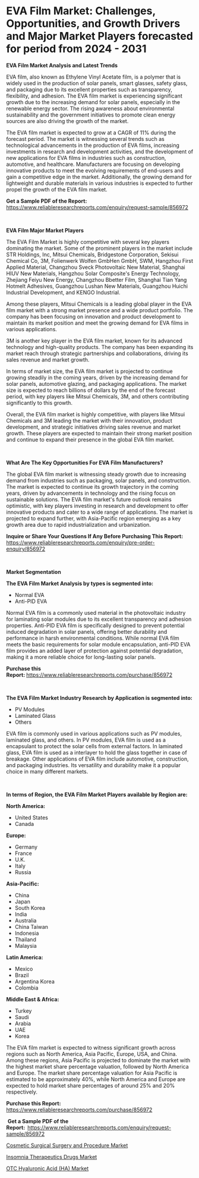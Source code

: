 <p><h1>EVA Film Market: Challenges, Opportunities, and Growth Drivers and Major Market Players forecasted for period from 2024 - 2031</h1></p><p><strong>EVA Film Market Analysis and Latest Trends</strong></p>
<p><p>EVA film, also known as Ethylene Vinyl Acetate film, is a polymer that is widely used in the production of solar panels, smart glasses, safety glass, and packaging due to its excellent properties such as transparency, flexibility, and adhesion. The EVA film market is experiencing significant growth due to the increasing demand for solar panels, especially in the renewable energy sector. The rising awareness about environmental sustainability and the government initiatives to promote clean energy sources are also driving the growth of the market.</p><p>The EVA film market is expected to grow at a CAGR of 11% during the forecast period. The market is witnessing several trends such as technological advancements in the production of EVA films, increasing investments in research and development activities, and the development of new applications for EVA films in industries such as construction, automotive, and healthcare. Manufacturers are focusing on developing innovative products to meet the evolving requirements of end-users and gain a competitive edge in the market. Additionally, the growing demand for lightweight and durable materials in various industries is expected to further propel the growth of the EVA film market.</p></p>
<p><strong>Get a Sample PDF of the Report:&nbsp;</strong> <a href="https://www.reliableresearchreports.com/enquiry/request-sample/856972">https://www.reliableresearchreports.com/enquiry/request-sample/856972</a></p>
<p>&nbsp;</p>
<p><strong>EVA Film Major Market Players</strong></p>
<p><p>The EVA Film Market is highly competitive with several key players dominating the market. Some of the prominent players in the market include STR Holdings, Inc, Mitsui Chemicals, Bridgestone Corporation, Sekisui Chemical Co, 3M, Folienwerk Wolfen GmbHen GmbH, SWM, Hangzhou First Applied Material, Changzhou Sveck Photovoltaic New Material, Shanghai HIUV New Materials, Hangzhou Solar Composite's Energy Technology, Zhejiang Feiyu New Energy, Changzhou Bbetter Film, Shanghai Tian Yang Hotmelt Adhesives, Guangzhou Lushan New Materials, Guangzhou Huichi Industrial Development, and KENGO Industrial.</p><p>Among these players, Mitsui Chemicals is a leading global player in the EVA film market with a strong market presence and a wide product portfolio. The company has been focusing on innovation and product development to maintain its market position and meet the growing demand for EVA films in various applications.</p><p>3M is another key player in the EVA film market, known for its advanced technology and high-quality products. The company has been expanding its market reach through strategic partnerships and collaborations, driving its sales revenue and market growth.</p><p>In terms of market size, the EVA film market is projected to continue growing steadily in the coming years, driven by the increasing demand for solar panels, automotive glazing, and packaging applications. The market size is expected to reach billions of dollars by the end of the forecast period, with key players like Mitsui Chemicals, 3M, and others contributing significantly to this growth.</p><p>Overall, the EVA film market is highly competitive, with players like Mitsui Chemicals and 3M leading the market with their innovation, product development, and strategic initiatives driving sales revenue and market growth. These players are expected to maintain their strong market position and continue to expand their presence in the global EVA film market.</p></p>
<p>&nbsp;</p>
<p><strong>What Are The Key Opportunities For EVA Film Manufacturers?</strong></p>
<p><p>The global EVA film market is witnessing steady growth due to increasing demand from industries such as packaging, solar panels, and construction. The market is expected to continue its growth trajectory in the coming years, driven by advancements in technology and the rising focus on sustainable solutions. The EVA film market's future outlook remains optimistic, with key players investing in research and development to offer innovative products and cater to a wide range of applications. The market is projected to expand further, with Asia-Pacific region emerging as a key growth area due to rapid industrialization and urbanization.</p></p>
<p><strong>Inquire or Share Your Questions If Any Before Purchasing This Report:</strong> <a href="https://www.reliableresearchreports.com/enquiry/pre-order-enquiry/856972">https://www.reliableresearchreports.com/enquiry/pre-order-enquiry/856972</a></p>
<p>&nbsp;</p>
<p><strong>Market Segmentation</strong></p>
<p><strong>The EVA Film Market Analysis by types is segmented into:</strong></p>
<p><ul><li>Normal EVA</li><li>Anti-PID EVA</li></ul></p>
<p><p>Normal EVA film is a commonly used material in the photovoltaic industry for laminating solar modules due to its excellent transparency and adhesion properties. Anti-PID EVA film is specifically designed to prevent potential induced degradation in solar panels, offering better durability and performance in harsh environmental conditions. While normal EVA film meets the basic requirements for solar module encapsulation, anti-PID EVA film provides an added layer of protection against potential degradation, making it a more reliable choice for long-lasting solar panels.</p></p>
<p><strong>Purchase this Report:&nbsp;</strong><a href="https://www.reliableresearchreports.com/purchase/856972">https://www.reliableresearchreports.com/purchase/856972</a></p>
<p>&nbsp;</p>
<p><strong>The EVA Film Market Industry Research by Application is segmented into:</strong></p>
<p><ul><li>PV Modules</li><li>Laminated Glass</li><li>Others</li></ul></p>
<p><p>EVA film is commonly used in various applications such as PV modules, laminated glass, and others. In PV modules, EVA film is used as a encapsulant to protect the solar cells from external factors. In laminated glass, EVA film is used as a interlayer to hold the glass together in case of breakage. Other applications of EVA film include automotive, construction, and packaging industries. Its versatility and durability make it a popular choice in many different markets.</p></p>
<p>&nbsp;</p>
<p><strong>In terms of Region, the EVA Film Market Players available by Region are:</strong></p>
<p>
    <p> <strong> North America: </strong>
        <ul>
            <li>United States</li>
            <li>Canada</li>
        </ul>
        </p> 
    <p> <strong> Europe: </strong>
        <ul>
            <li>Germany</li>
            <li>France</li>
            <li>U.K.</li>
            <li>Italy</li>
            <li>Russia</li>
        </ul>
        </p> 
    <p> <strong> Asia-Pacific: </strong>
        <ul>
            <li>China</li>
            <li>Japan</li>
            <li>South Korea</li>
            <li>India</li>
            <li>Australia</li>
            <li>China Taiwan</li>
            <li>Indonesia</li>
            <li>Thailand</li>
            <li>Malaysia</li>
        </ul>
        </p> 
    <p> <strong> Latin America: </strong>
        <ul>
            <li>Mexico</li>
            <li>Brazil</li>
            <li>Argentina Korea</li>
            <li>Colombia</li>
        </ul>
        </p> 
    <p> <strong> Middle East & Africa: </strong>
        <ul>
            <li>Turkey</li>
            <li>Saudi</li>
            <li>Arabia</li>
            <li>UAE</li>
            <li>Korea</li>
        </ul>
    </p>
    </p>
<p><p>The EVA film market is expected to witness significant growth across regions such as North America, Asia Pacific, Europe, USA, and China. Among these regions, Asia Pacific is projected to dominate the market with the highest market share percentage valuation, followed by North America and Europe. The market share percentage valuation for Asia Pacific is estimated to be approximately 40%, while North America and Europe are expected to hold market share percentages of around 25% and 20% respectively.</p></p>
<p><strong>Purchase this Report: </strong><a href="https://www.reliableresearchreports.com/purchase/856972">https://www.reliableresearchreports.com/purchase/856972</a></p>
<p>&nbsp;<strong>Get a Sample PDF of the Report:&nbsp;&nbsp;</strong><a href="https://www.reliableresearchreports.com/enquiry/request-sample/856972">https://www.reliableresearchreports.com/enquiry/request-sample/856972</a></p>
<p><strong></strong></p>
<p><p><a href="https://view.publitas.com/reportprime-1/cosmetic-surgical-surgery-and-procedure-market-size-share-trends-analysis-report-by-material-by-type-by-end-user-by-region-and-segment-forecasts-2023-2030/">Cosmetic Surgical Surgery and Procedure Market</a></p><p><a href="https://view.publitas.com/reportprime-1/insomnia-therapeutics-drugs-market-challenges-opportunities-and-growth-drivers-and-major-market-players-forecasted-for-period-from-2023-2030/">Insomnia Therapeutics Drugs Market</a></p><p><a href="https://view.publitas.com/reportprime-1/otc-hyaluronic-acid-ha-market-size-2023-2030-global-industrial-analysis-key-geographical-regions-market-share-top-key-players-product-types-and-forecast-research-report/">OTC Hyaluronic Acid (HA) Market</a></p></p>